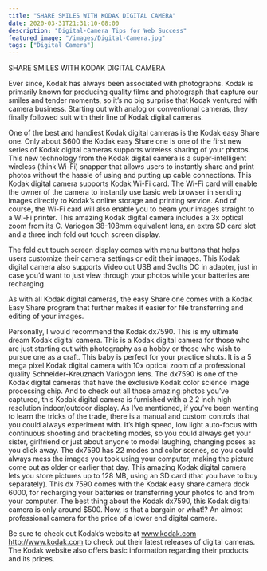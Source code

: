 ```yaml
---
title: "SHARE SMILES WITH KODAK DIGITAL CAMERA"
date: 2020-03-31T21:31:10-08:00
description: "Digital-Camera Tips for Web Success"
featured_image: "/images/Digital-Camera.jpg"
tags: ["Digital Camera"]
---
```


SHARE SMILES WITH KODAK DIGITAL CAMERA

Ever since, Kodak has always been associated with photographs. Kodak is primarily known for producing quality films and photograph that capture our smiles and tender moments, so it’s no big surprise that Kodak ventured with camera business. Starting out with analog or conventional cameras, they finally followed suit with their line of Kodak digital cameras. 

One of the best and handiest Kodak digital cameras is the Kodak easy Share one. Only about $600 the Kodak easy Share one is one of the first new series of Kodak digital cameras supports wireless sharing of your photos. This new technology from the Kodak digital camera is a super-intelligent wireless (think Wi-Fi) snapper that allows users to instantly share and print photos without the hassle of using and putting up cable connections. This Kodak digital camera supports Kodak Wi-Fi card. The Wi-Fi card will enable the owner of the camera to instantly use basic web browser in sending images directly to Kodak’s online storage and printing service. And of course, the Wi-Fi card will also enable you to beam your images straight to a Wi-Fi printer. This amazing Kodak digital camera includes a 3x optical zoom from its C. Variogon 38-108mm equivalent lens, an extra SD card slot and a three inch fold out touch screen display. 

The fold out touch screen display comes with menu buttons that helps users customize their camera settings or edit their images. This Kodak digital camera also supports Video out USB and 3volts DC in adapter, just in case you’d want to just view through your photos while your batteries are recharging.

As with all Kodak digital cameras, the easy Share one comes with a Kodak Easy Share program that further makes it easier for file transferring and editing of your images. 

Personally, I would recommend the Kodak dx7590. This is my ultimate dream Kodak digital camera. This is a Kodak digital camera for those who are just starting out with photography as a hobby or those who wish to pursue one as a craft. This baby is perfect for your practice shots. It is a 5 mega pixel Kodak digital camera with 10x optical zoom of a professional quality Schneider-Kreuznach Variogon lens. The dx7590 is one of the Kodak digital cameras that have the exclusive Kodak color science Image processing chip. And to check out all those amazing photos you’ve captured, this Kodak digital camera is furnished with a 2.2 inch high resolution indoor/outdoor display. As I’ve mentioned, if you’ve been wanting to learn the tricks of the trade, there is a manual and custom controls that you could always experiment with. It’s high speed, low light auto-focus with continuous shooting and bracketing modes, so you could always get your sister, girlfriend or just about anyone to model laughing, changing poses as you click away. The dx7590 has 22 modes and color scenes, so you could always mess the images you took using your computer, making the picture come out as older or earlier that day. This amazing Kodak digital camera lets you store pictures up to 128 MB, using an SD card (that you have to buy separately). This dx 7590 comes with the Kodak easy share camera dock 6000, for recharging your batteries or transferring your photos to and from your computer. The best thing about the Kodak dx7590, this Kodak digital camera is only around $500. Now, is that a bargain or what!? An almost professional camera for the price of a lower end digital camera. 

Be sure to check out Kodak’s website at www.kodak.com <http://www.kodak.com> to check out their latest releases of digital cameras. The Kodak website also offers basic information regarding their products and its prices. 

